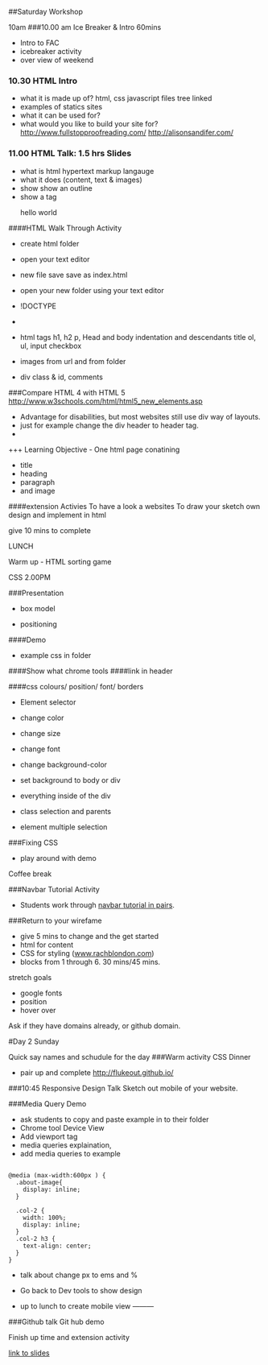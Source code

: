 ##Saturday Workshop

10am
###10.00 am Ice Breaker & Intro 60mins
- Intro to FAC
- icebreaker activity
- over view of weekend

### 10.30 HTML Intro
  - what it is made up of? html, css javascript files tree linked
  - examples of statics sites
  - what it can be used for?
  - what would you like to build your site for?
http://www.fullstopproofreading.com/
http://alisonsandifer.com/


### 11.00 HTML Talk: 1.5 hrs Slides
- what is html
 hypertext markup langauge
- what it does (content, text & images)
- show show an outline
- show a tag <p>  hello world  </p>

####HTML Walk Through Activity
- create html folder
- open your text editor

- new file save save as index.html
- open your new folder using your text editor
- !DOCTYPE
-
- html tags
h1, h2
p,
Head and body
indentation and descendants
title  ol, ul, input checkbox

- images
  from url and from folder

- div
class & id, comments


###Compare HTML 4 with HTML 5
http://www.w3schools.com/html/html5_new_elements.asp

- Advantage for disabilities, but most websites still use div way of layouts.
- just for example change the div header to header tag.
- 

+++ Learning Objective - 
One html page conatining 
- title
- heading
- paragraph
- and image

####extension Activies
To have a look a websites
To draw your sketch own design and implement in html

give 10 mins to complete


LUNCH

Warm up - HTML sorting game

CSS 2.00PM

###Presentation
- box model

- positioning

####Demo
- example css in folder

####Show what chrome tools
####link in header

####css colours/ position/ font/ borders

- Element selector
- change color
- change size
- change font

- change background-color
- set background to body or div

- everything inside of the div
- class selection and parents
- element multiple selection


###Fixing CSS
- play around with demo

Coffee break

###Navbar Tutorial Activity
- Students work through [navbar tutorial in pairs](https://github.com/foundersandcoders/workshop-html-css/blob/master/nav-bar-activity/nav-tutorial.md).


###Return to your wirefame
- give 5 mins to change and the get started
- html for content
- CSS for styling
(www.rachblondon.com)
- blocks from 1 through 6. 30 mins/45 mins.

stretch goals
- google fonts
- position
- hover over

Ask if they have domains already, or github domain.


#Day 2 Sunday

Quick say names and schudule for the day
###Warm activity CSS Dinner
- pair up and complete
http://flukeout.github.io/

###10:45 Responsive Design Talk
Sketch out mobile of your website.

###Media Query Demo
- ask students to copy and paste example in to their folder
- Chrome tool Device View
- Add viewport tag
- media queries explaination, 
- add media queries to example
```

@media (max-width:600px ) {
  .about-image{
    display: inline;
  }

  .col-2 {
    width: 100%;
    display: inline;
  }
  .col-2 h3 {
    text-align: center;
  }
}
```
- talk about change px to ems and %

- Go back to Dev tools to show design

- up to lunch to create mobile view
———


###Github talk
Git hub demo

Finish up time and extension activity

[link to slides](https://docs.google.com/presentation/d/19hpTnLNG8hfwcV80mPMmBkUWYAmEnVDy4RYFTrgrnuU/edit)
